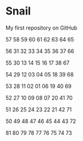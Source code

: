 # Snail
My first repository on GitHub

57 58 59 60 61 62 63 64 65 

56 31 32 33 34 35 36 37 66 

55 30 13 14 15 16 17 38 67 

54 29 12 03 04 05 18 39 68 

53 28 11 02 01 06 19 40 69 

52 27 10 09 08 07 20 41 70 

51 26 25 24 23 22 21 42 71 

50 49 48 47 46 45 44 43 72 

81 80 79 78 77 76 75 74 73 

